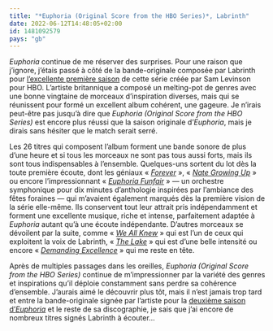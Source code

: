 ```yaml
---
title: "*Euphoria (Original Score from the HBO Series)*, Labrinth"
date: 2022-06-12T14:48:05+02:00
id: 1481092579 
pays: "gb"
---
```


*Euphoria* continue de me réserver des surprises. Pour une raison que j’ignore, j’étais passé à côté de la bande-originale composée par Labrinth pour [l’excellente première saison](https://voiretmanger.fr/euphoria-levinson-hbo/) de cette série créée par Sam Levinson pour HBO. L’artiste britannique a composé un melting-pot de genres avec une bonne vingtaine de morceaux d’inspiration diverses, mais qui se réunissent pour formé un excellent album cohérent, une gageure. Je n’irais peut-être pas jusqu’à dire que *‌Euphoria (Original Score from the HBO Series)* est encore plus réussi que la saison originale d’*Euphoria*, mais je dirais sans hésiter que le match serait serré.

Les 26 titres qui composent l’album forment une bande sonore de plus d’une heure et si tous les morceaux ne sont pas tous aussi forts, mais ils sont tous indispensables à l’ensemble. Quelques-uns sortent du lot dès la toute première écoute, dont les géniaux « [*Forever*](https://www.youtube.com/watch?v=03nR6eWanXs) », « [*Nate Growing Up*](https://www.youtube.com/watch?v=mgDMTorgCPg) » ou encore l’impressionnant « [*Euphoria Funfair*](https://www.youtube.com/watch?v=cZ95LjpgCjU) » — un orchestre symphonique pour dix minutes d’anthologie inspirées par l’ambiance des fêtes foraines — qui m’avaient également marqués dès la première vision de la série elle-même. Ils conservent tout leur attrait pris indépendamment et forment une excellente musique, riche et intense, parfaitement adaptée à *Euphoria* autant qu’à une écoute indépendante. D’autres morceaux se dévoilent par la suite, comme « [*We All Knew*](https://www.youtube.com/watch?v=6Z09DVQpvdk) » qui est l’un de ceux qui exploitent la voix de Labrinth, « [*The Lake*](https://www.youtube.com/watch?v=KAEv2u5IsNk) » qui est d’une belle intensité ou encore « [*Demanding Excellence*](https://www.youtube.com/watch?v=R12kRIKWKPw) » qui me reste en tête.

Après de multiples passages dans les oreilles, *‌Euphoria (Original Score from the HBO Series)* continue de m’impressionner par la variété des genres et inspirations qu’il déploie constamment sans perdre sa cohérence d’ensemble. J’aurais aimé le découvrir plus tôt, mais il n’est jamais trop tard et entre la bande-originale signée par l’artiste pour la [deuxième saison d’*Euphoria*](https://nicolasfurno.fr/serie/euphoria-hbo-saison-2/) et le reste de sa discographie, je sais que j’ai encore de nombreux titres signés Labrinth à écouter…

